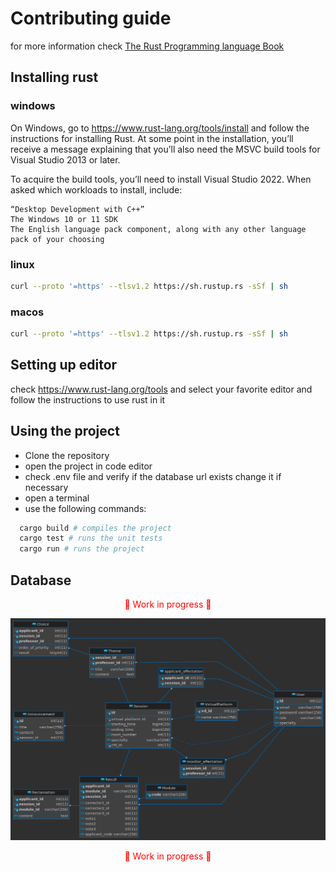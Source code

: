 # Contributing guide

for more information check [The Rust Programming language Book](https://doc.rust-lang.org/book/ch01-01-installation.html#installing-rustup-on-windows)

## Installing rust

### windows

On Windows, go to https://www.rust-lang.org/tools/install and follow the instructions for installing Rust. At some point in the installation, you’ll receive a message explaining that you’ll also need the MSVC build tools for Visual Studio 2013 or later.

To acquire the build tools, you’ll need to install Visual Studio 2022. When asked which workloads to install, include:

    “Desktop Development with C++”
    The Windows 10 or 11 SDK
    The English language pack component, along with any other language pack of your choosing


### linux
  ```bash
  curl --proto '=https' --tlsv1.2 https://sh.rustup.rs -sSf | sh
  ```

### macos
  ```bash
  curl --proto '=https' --tlsv1.2 https://sh.rustup.rs -sSf | sh
  ```

## Setting up editor

check https://www.rust-lang.org/tools and select your favorite editor and follow the instructions to use rust in it

## Using the project
* Clone the repository
* open the project in code editor
* check .env file and verify if the database url exists change it if necessary 
* open a terminal
* use the following commands:

```bash
  cargo build # compiles the project
  cargo test # runs the unit tests
  cargo run # runs the project
```

## Database 


<p style="color:red;" align="center">
🚧 Work in progress 🚧
</p>

![Database](./Database.png)

<p style="color:red;" align="center">
🚧 Work in progress 🚧
</p>

